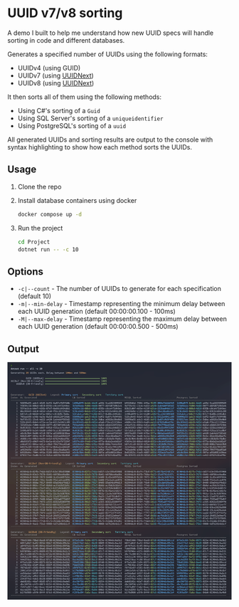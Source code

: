 # UUID v7/v8 sorting

A demo I built to help me understand how new UUID specs will handle sorting in code and different databases.

Generates a specified number of UUIDs using the following formats:

- UUIDv4 (using GUID)
- UUIDv7 (using [UUIDNext](https://github.com/mareek/UUIDNext?tab=readme-ov-file))
- UUIDv8 (using [UUIDNext](https://github.com/mareek/UUIDNext?tab=readme-ov-file))

It then sorts all of them using the following methods:

- Using C#'s sorting of a `Guid`
- Using SQL Server's sorting of a `uniqueidentifier`
- Using PostgreSQL's sorting of a `uuid`

All generated UUIDs and sorting results are output to the console with syntax highlighting to show how each method sorts the UUIDs.

## Usage

1. Clone the repo
1. Install database containers using docker

    ```bash
    docker compose up -d
    ```

1. Run the project

    ```bash
    cd Project
    dotnet run -- -c 10
    ```

## Options

- `-c|--count` - The number of UUIDs to generate for each specification (default 10)
- `-m|--min-delay` - Timestamp representing the minimum delay between each UUID generation (default 00:00:00.100 - 100ms)
- `-M|--max-delay` - Timestamp representing the maximum delay between each UUID generation (default 00:00:00.500 - 500ms)

## Output

![Console output after running the app](output-screenshot.png "Output")
